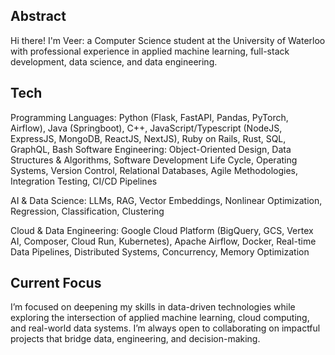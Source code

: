 ## Abstract

Hi there! I'm Veer: a Computer Science student at the University of Waterloo with professional experience in applied machine learning, full-stack development, data science, and data engineering.

## Tech
Programming Languages: Python (Flask, FastAPI, Pandas, PyTorch, Airflow), Java (Springboot), C++, JavaScript/Typescript (NodeJS, ExpressJS, MongoDB, ReactJS, NextJS), Ruby on Rails, Rust, SQL, GraphQL, Bash
Software Engineering: Object-Oriented Design, Data Structures & Algorithms, Software Development Life Cycle, Operating Systems, Version Control, Relational Databases, Agile Methodologies, Integration Testing, CI/CD Pipelines

AI & Data Science: LLMs, RAG, Vector Embeddings, Nonlinear Optimization, Regression, Classification, Clustering

Cloud & Data Engineering: Google Cloud Platform (BigQuery, GCS, Vertex AI, Composer, Cloud Run, Kubernetes), Apache Airflow, Docker, Real-time Data Pipelines, Distributed Systems, Concurrency, Memory Optimization

## Current Focus
I’m focused on deepening my skills in data-driven technologies while exploring the intersection of applied machine learning, cloud computing, and real-world data systems. I’m always open to collaborating on impactful projects that bridge data, engineering, and decision-making.


